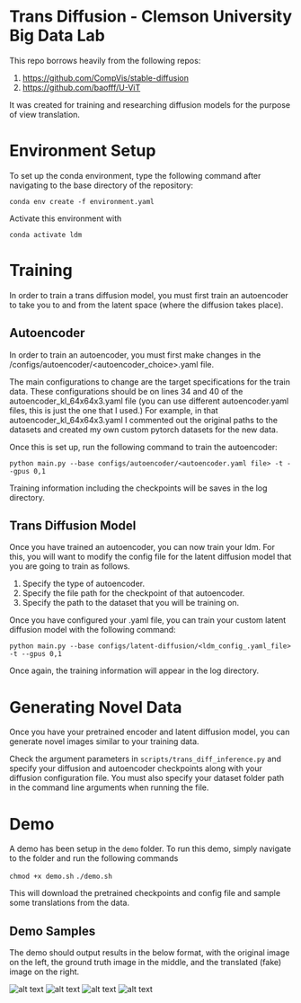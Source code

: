 # Trans Diffusion - Clemson University Big Data Lab

This repo borrows heavily from the following repos:
1. https://github.com/CompVis/stable-diffusion
2. https://github.com/baofff/U-ViT

It was created for training and researching diffusion models for the purpose of view translation.

# Environment Setup
To set up the conda environment, type the following command after navigating to the base directory of the repository:

```conda env create -f environment.yaml```

Activate this environment with

```conda activate ldm```

# Training

In order to train a trans diffusion model, you must first train an autoencoder to take you to and from the latent space (where the diffusion takes place).

## Autoencoder
In order to train an autoencoder, you must first make changes in the /configs/autoencoder/<autoencoder_choice>.yaml file.

The main configurations to change are the target specifications for the train data. These configurations should be on lines 34 and 40 of the autoencoder_kl_64x64x3.yaml file (you can use different autoencoder.yaml files, this is just the one that I used.) For example, in that autoencoder_kl_64x64x3.yaml I commented out the original paths to the datasets and created my own custom pytorch datasets for the new data. 

Once this is set up, run the following command to train the autoencoder:

```python main.py --base configs/autoencoder/<autoencoder.yaml file> -t --gpus 0,1```

Training information including the checkpoints will be saves in the log directory.

## Trans Diffusion Model

Once you have trained an autoencoder, you can now train your ldm. For this, you will want to modify the config file for the latent diffusion model that you are going to train as follows.

1. Specify the type of autoencoder.
2. Specify the file path for the checkpoint of that autoencoder.
3. Specify the path to the dataset that you will be training on.

Once you have configured your .yaml file, you can train your custom latent diffusion model with the following command:

```python main.py --base configs/latent-diffusion/<ldm_config_.yaml_file> -t --gpus 0,1```

Once again, the training information will appear in the log directory.

# Generating Novel Data

Once you have your pretrained encoder and latent diffusion model, you can generate novel images similar to your training data.

Check the argument parameters in `scripts/trans_diff_inference.py` and specify your diffusion and autoencoder checkpoints along with your diffusion configuration file. You must also specify your dataset folder path in the command line arguments when running the file. 

# Demo

A demo has been setup in the `demo` folder. To run this demo, simply navigate to the folder and run the following commands

```chmod +x demo.sh```
```./demo.sh```

This will download the pretrained checkpoints and config file and sample some translations from the data.

## Demo Samples

The demo should output results in the below format, with the original image on the left, the ground truth image in the middle, and the translated (fake) image on the right.

![alt text](https://github.com/gbbyrd/DiffViewTrans/blob/main/demo/samples_ref/sample_0.png?raw=true)
![alt text](https://github.com/gbbyrd/DiffViewTrans/blob/main/demo/samples_ref/sample_1.png?raw=true)
![alt text](https://github.com/gbbyrd/DiffViewTrans/blob/main/demo/samples_ref/sample_2.png?raw=true)
![alt text](https://github.com/gbbyrd/DiffViewTrans/blob/main/demo/samples_ref/sample_3.png?raw=true)